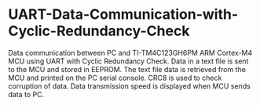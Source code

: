 # UART-Data-Communication-with-Cyclic-Redundancy-Check
Data communication between PC and TI-TM4C123GH6PM ARM Cortex-M4 MCU using UART with Cyclic Redundancy Check. Data in a text file is sent to
the MCU and stored in EEPROM. The text file data is retrieved from the MCU and printed on the PC serial console. CRC8 is used to check corruption
of data. Data transmission speed is displayed when MCU sends data to PC.
